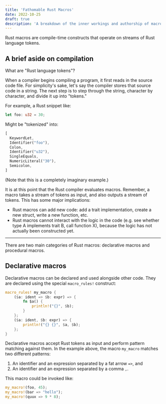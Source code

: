 ```yaml
---
title: 'Fathomable Rust Macros'
date: 2022-10-25
draft: true
description: 'A breakdown of the inner workings and authorship of macros in Rust'
---
```


Rust macros are compile-time constructs that operate on streams of Rust language tokens.

## A brief aside on compilation

What are "Rust language tokens"?

When a compiler begins compiling a program, it first reads in the source code file. For simplicity's sake, let's say the compiler stores that source code in a string. The next step is to step through the string, character by character, and divide it up into "tokens."

For example, a Rust snippet like:

```rust
let foo: u32 = 30;
```

Might be "tokenized" into:

```rust
[
  KeywordLet,
  Identifier("foo"),
  Colon,
  Identifier("u32"),
  SingleEquals,
  NumericLiteral("30"),
  Semicolon,
]
```

(Note that this is a completely imaginary example.)

It is at this point that the Rust compiler evaluates macros. Remember, a macro takes a stream of tokens as input, and also outputs a stream of tokens. This has some major implications:

- Rust macros can add new code: add a trait implementation, create a new struct, write a new function, etc.
- Rust macros cannot interact with the logic in the code (e.g. see whether type A implements trait B, call function X), because the logic has not actually been constructed yet.

---

There are two main categories of Rust macros: declarative macros and procedural macros.

## Declarative macros

Declarative macros can be declared and used alongside other code. They are declared using the special `macro_rules!` construct:

```rust
macro_rules! my_macro {
    ($a: ident => $b: expr) => {
        fn $a() {
            println!("{}", $b);
        }
    };
    ($a: ident, $b: expr) => {
        println!("{} {}", $a, $b);
    };
}
```

Declarative macros accept Rust tokens as input and perform pattern matching against them. In the example above, the macro `my_macro` matches two different patterns:

1. An identifier and an expression separated by a fat arrow `=>`, and
2. An identifier and an expression separated by a comma `,`.

This macro could be invoked like:

```rust
my_macro!(foo, 45);
my_macro!(bar => "hello");
my_macro!(quux => 9 * 8);
```
